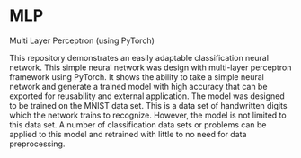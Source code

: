 # MLP
Multi Layer Perceptron (using PyTorch)

This repository demonstrates an easily adaptable classification neural network. This simple neural network was design with multi-layer perceptron framework using PyTorch. It shows the ability to take a simple neural network and generate a trained model with high accuracy that can be exported for reusability and external application. The model was designed to be trained on the MNIST data set. This is a data set of handwritten digits which the network trains to recognize. However, the model is not limited to this data set. A number of classification data sets or problems can be applied to this model and retrained with little to no need for data preprocessing.
